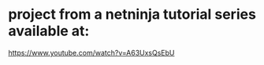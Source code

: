 # project from a netninja tutorial series available at:

https://www.youtube.com/watch?v=A63UxsQsEbU
